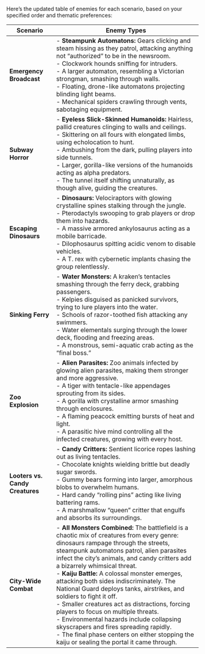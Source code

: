 Here’s the updated table of enemies for each scenario, based on your specified order and thematic preferences:

| **Scenario**              | **Enemy Types**                                                                                                                            |
|---------------------------|---------------------------------------------------------------------------------------------------------------------------------------------|
| **Emergency Broadcast**   | - **Steampunk Automatons:** Gears clicking and steam hissing as they patrol, attacking anything not “authorized” to be in the newsroom. <br> - Clockwork hounds sniffing for intruders. <br> - A larger automaton, resembling a Victorian strongman, smashing through walls. <br> - Floating, drone-like automatons projecting blinding light beams. <br> - Mechanical spiders crawling through vents, sabotaging equipment. |
| **Subway Horror**          | - **Eyeless Slick-Skinned Humanoids:** Hairless, pallid creatures clinging to walls and ceilings. <br> - Skittering on all fours with elongated limbs, using echolocation to hunt. <br> - Ambushing from the dark, pulling players into side tunnels. <br> - Larger, gorilla-like versions of the humanoids acting as alpha predators. <br> - The tunnel itself shifting unnaturally, as though alive, guiding the creatures. |
| **Escaping Dinosaurs**     | - **Dinosaurs:** Velociraptors with glowing crystalline spines stalking through the jungle. <br> - Pterodactyls swooping to grab players or drop them into hazards. <br> - A massive armored ankylosaurus acting as a mobile barricade. <br> - Dilophosaurus spitting acidic venom to disable vehicles. <br> - A T. rex with cybernetic implants chasing the group relentlessly. |
| **Sinking Ferry**          | - **Water Monsters:** A kraken’s tentacles smashing through the ferry deck, grabbing passengers. <br> - Kelpies disguised as panicked survivors, trying to lure players into the water. <br> - Schools of razor-toothed fish attacking any swimmers. <br> - Water elementals surging through the lower deck, flooding and freezing areas. <br> - A monstrous, semi-aquatic crab acting as the “final boss.” |
| **Zoo Explosion**          | - **Alien Parasites:** Zoo animals infected by glowing alien parasites, making them stronger and more aggressive. <br> - A tiger with tentacle-like appendages sprouting from its sides. <br> - A gorilla with crystalline armor smashing through enclosures. <br> - A flaming peacock emitting bursts of heat and light. <br> - A parasitic hive mind controlling all the infected creatures, growing with every host. |
| **Looters vs. Candy Creatures** | - **Candy Critters:** Sentient licorice ropes lashing out as living tentacles. <br> - Chocolate knights wielding brittle but deadly sugar swords. <br> - Gummy bears forming into larger, amorphous blobs to overwhelm humans. <br> - Hard candy “rolling pins” acting like living battering rams. <br> - A marshmallow “queen” critter that engulfs and absorbs its surroundings. |
| **City-Wide Combat**       | - **All Monsters Combined:** The battlefield is a chaotic mix of creatures from every genre: dinosaurs rampage through the streets, steampunk automatons patrol, alien parasites infect the city’s animals, and candy critters add a bizarrely whimsical threat. <br> - **Kaiju Battle:** A colossal monster emerges, attacking both sides indiscriminately. The National Guard deploys tanks, airstrikes, and soldiers to fight it off. <br> - Smaller creatures act as distractions, forcing players to focus on multiple threats. <br> - Environmental hazards include collapsing skyscrapers and fires spreading rapidly. <br> - The final phase centers on either stopping the kaiju or sealing the portal it came through. |
